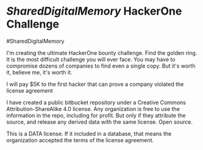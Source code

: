 # *SharedDigitalMemory* HackerOne Challenge
#SharedDigitalMemory

I'm creating the ultimate HackerOne bounty challenge. Find the golden ring. It is the most difficult challenge you will ever face. You may have to compromise dozens of companies to find even a single copy. But it's worth it, believe me, it's worth it.

I will pay $5K to the first hacker that can prove a company violated the license agreement

I have created a public bitbucket repository under a Creative Commons Attribution-ShareAlike 4.0 license. Any organization is free to use the information in the repo, including for profit. But only if they attribute the source, and release any derived data with the same license. Open source.

This is a DATA license. If it included in a database, that means the organization accepted the terms of the license agreement.
